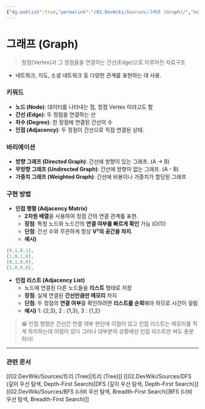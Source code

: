 ```yaml
---
{"dg-publish":true,"permalink":"/02.DevWiki/Sources/그래프 (Graph)/","noteIcon":"","created":"2025-08-06T00:00:42.759+09:00","updated":"2025-08-06T00:09:58.039+09:00"}
---
```


# 그래프 (Graph)

> 정점(Vertex)과 그 정점들을 연결하는 간선(Edge)으로 이루어진 자료구조

- 네트워크, 지도, 소셜 네트워크 등 다양한 관계를 표현하는 데 사용.
### 키워드
- **노드 (Node)**: 데이터를 나타내는 점, 정점 Vertex 이라고도 함
- **간선 (Edge)**: 두 정점을 연결하는 선
- **차수 (Degree)**: 한 정점에 연결된 간선의 수
- **인접 (Adjacency)**: 두 정점이 간선으로 직접 연결된 상태.
### 바리에이션
- **방향 그래프 (Directed Graph)**: 간선에 방향이 있는 그래프. (A -> B)
- **무방향 그래프 (Undirected Graph)**: 간선에 방향이 없는 그래프. (A - B)
- **가중치 그래프 (Weighted Graph)**: 간선에 비용이나 가중치가 할당된 그래프
### 구현 방법
- **인접 행렬 (Adjacency Matrix)**
	- **2차원 배열**을 사용하여 정점 간의 연결 관계를 표현.
	- **장점**: 특정 노드와 노드간의 **연결 여부를 빠르게 확인** 가능 (O(1))
	- **단점**: 간선 수와 무관하게 항상 **V²의 공간을 차지**.
	- **예시)**
```C#
{0,1,0,1},
{1,0,1,0},
{0,1,0,0},
{1,0,0,0},
```
- **인접 리스트 (Adjacency List)**
	- 노드에 연결된 다른 노드들을 **리스트** 형태로 저장
    - **장점**: 실제 연결된 **간선만큼만 메모리** 차지
    - **단점**: 두 정점의 **연결 여부**를 확인하려면 **리스트를 순회**해야 하므로 시간이 걸림
    - **예시)** 1: {2,3}, 2 : {1,3}, 3 : {1,2}

> 😁 인접 행렬은 간선간 연결 여부 판단에 이점이 있고 인접 리스트는 메모리를 적게 차지하는데 이점이 있다
> 그러나 대부분의 상황에선 인접 리스트만 써도 충분하다!


---
### 관련 문서
[[02.DevWiki/Sources/트리 (Tree)\|트리 (Tree)]]
[[02.DevWiki/Sources/DFS (깊이 우선 탐색, Depth-First Search)\|DFS (깊이 우선 탐색, Depth-First Search)]]
[[02.DevWiki/Sources/BFS (너비 우선 탐색, Breadth-First Search)\|BFS (너비 우선 탐색, Breadth-First Search)]]
